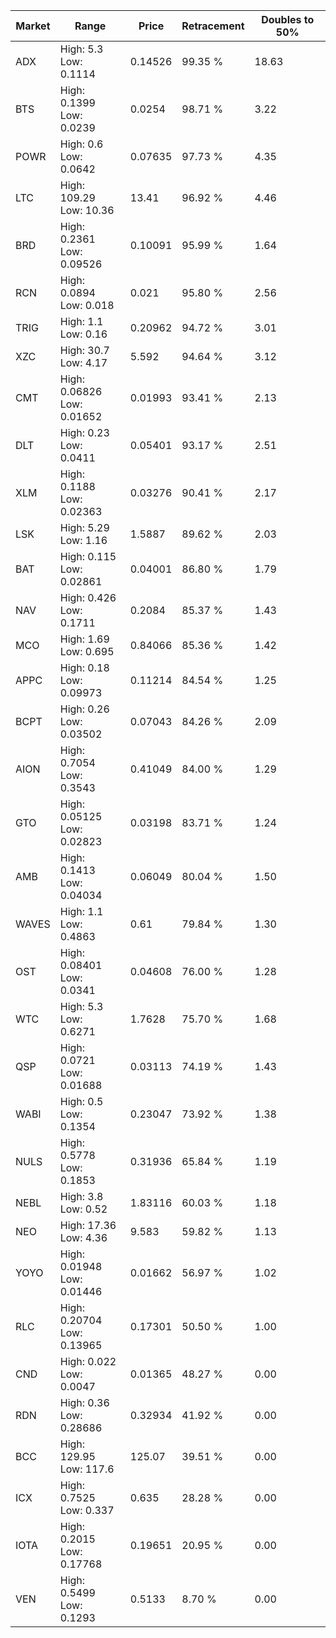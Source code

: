 | Market | Range | Price| Retracement | Doubles to 50% |
| --- | --- | --- | --- | --- |
| ADX | High: 5.3<br />Low: 0.1114 | 0.14526 | 99.35 % | 18.63 |
| BTS | High: 0.1399<br />Low: 0.0239 | 0.0254 | 98.71 % | 3.22 |
| POWR | High: 0.6<br />Low: 0.0642 | 0.07635 | 97.73 % | 4.35 |
| LTC | High: 109.29<br />Low: 10.36 | 13.41 | 96.92 % | 4.46 |
| BRD | High: 0.2361<br />Low: 0.09526 | 0.10091 | 95.99 % | 1.64 |
| RCN | High: 0.0894<br />Low: 0.018 | 0.021 | 95.80 % | 2.56 |
| TRIG | High: 1.1<br />Low: 0.16 | 0.20962 | 94.72 % | 3.01 |
| XZC | High: 30.7<br />Low: 4.17 | 5.592 | 94.64 % | 3.12 |
| CMT | High: 0.06826<br />Low: 0.01652 | 0.01993 | 93.41 % | 2.13 |
| DLT | High: 0.23<br />Low: 0.0411 | 0.05401 | 93.17 % | 2.51 |
| XLM | High: 0.1188<br />Low: 0.02363 | 0.03276 | 90.41 % | 2.17 |
| LSK | High: 5.29<br />Low: 1.16 | 1.5887 | 89.62 % | 2.03 |
| BAT | High: 0.115<br />Low: 0.02861 | 0.04001 | 86.80 % | 1.79 |
| NAV | High: 0.426<br />Low: 0.1711 | 0.2084 | 85.37 % | 1.43 |
| MCO | High: 1.69<br />Low: 0.695 | 0.84066 | 85.36 % | 1.42 |
| APPC | High: 0.18<br />Low: 0.09973 | 0.11214 | 84.54 % | 1.25 |
| BCPT | High: 0.26<br />Low: 0.03502 | 0.07043 | 84.26 % | 2.09 |
| AION | High: 0.7054<br />Low: 0.3543 | 0.41049 | 84.00 % | 1.29 |
| GTO | High: 0.05125<br />Low: 0.02823 | 0.03198 | 83.71 % | 1.24 |
| AMB | High: 0.1413<br />Low: 0.04034 | 0.06049 | 80.04 % | 1.50 |
| WAVES | High: 1.1<br />Low: 0.4863 | 0.61 | 79.84 % | 1.30 |
| OST | High: 0.08401<br />Low: 0.0341 | 0.04608 | 76.00 % | 1.28 |
| WTC | High: 5.3<br />Low: 0.6271 | 1.7628 | 75.70 % | 1.68 |
| QSP | High: 0.0721<br />Low: 0.01688 | 0.03113 | 74.19 % | 1.43 |
| WABI | High: 0.5<br />Low: 0.1354 | 0.23047 | 73.92 % | 1.38 |
| NULS | High: 0.5778<br />Low: 0.1853 | 0.31936 | 65.84 % | 1.19 |
| NEBL | High: 3.8<br />Low: 0.52 | 1.83116 | 60.03 % | 1.18 |
| NEO | High: 17.36<br />Low: 4.36 | 9.583 | 59.82 % | 1.13 |
| YOYO | High: 0.01948<br />Low: 0.01446 | 0.01662 | 56.97 % | 1.02 |
| RLC | High: 0.20704<br />Low: 0.13965 | 0.17301 | 50.50 % | 1.00 |
| CND | High: 0.022<br />Low: 0.0047 | 0.01365 | 48.27 % | 0.00 |
| RDN | High: 0.36<br />Low: 0.28686 | 0.32934 | 41.92 % | 0.00 |
| BCC | High: 129.95<br />Low: 117.6 | 125.07 | 39.51 % | 0.00 |
| ICX | High: 0.7525<br />Low: 0.337 | 0.635 | 28.28 % | 0.00 |
| IOTA | High: 0.2015<br />Low: 0.17768 | 0.19651 | 20.95 % | 0.00 |
| VEN | High: 0.5499<br />Low: 0.1293 | 0.5133 | 8.70 % | 0.00 |
